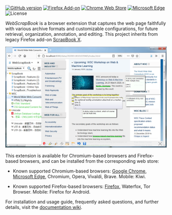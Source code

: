 [![GitHub version](https://img.shields.io/github/v/tag/danny0838/webscrapbook?label=github)](https://github.com/danny0838/webscrapbook/tags)
[![Firefox Add-on](https://img.shields.io/amo/v/webscrapbook?label=firefox)](https://addons.mozilla.org/firefox/addon/webscrapbook/)
[![Chrome Web Store](https://img.shields.io/chrome-web-store/v/oegnpmiddfljlloiklpkeelagaeejfai?label=chrome)](https://chromewebstore.google.com/detail/oegnpmiddfljlloiklpkeelagaeejfai)
[![Microsoft Edge](https://img.shields.io/badge/dynamic/json?label=edge&prefix=v&query=%24.version&url=https%3A%2F%2Fmicrosoftedge.microsoft.com%2Faddons%2Fgetproductdetailsbycrxid%2Flodlipoddpmffbngkadebncbbidnambc)](https://microsoftedge.microsoft.com/addons/detail/lodlipoddpmffbngkadebncbbidnambc)
![License](https://img.shields.io/github/license/danny0838/webscrapbook)

*WebScrapBook* is a browser extension that captures the web page faithfully with various archive formats and customizable configurations, for future retrieval, organization, annotation, and editing. This project inherits from legacy Firefox add-on [ScrapBook X](https://github.com/danny0838/firefox-scrapbook).

![Screenshot](doc/screenshots/main-001.png)

This extension is available for Chromium-based browsers and Firefox-based browsers, and can be installed from the corresponding web store:

* Known supported Chromium-based browsers: [Google Chrome](https://chrome.google.com/webstore/detail/web-scrapbook/oegnpmiddfljlloiklpkeelagaeejfai), [Microsoft Edge](https://microsoftedge.microsoft.com/addons/detail/lodlipoddpmffbngkadebncbbidnambc), Chromium, Opera, Vivaldi, Brave. Mobile: Kiwi.

* Known supported Firefox-based browsers: [Firefox](https://addons.mozilla.org/firefox/addon/webscrapbook), Waterfox, Tor Browser. Mobile: Firefox for Android.

For installation and usage guide, frequently asked questions, and further details, visit the [documentation wiki](https://github.com/danny0838/webscrapbook/wiki/Intro).
